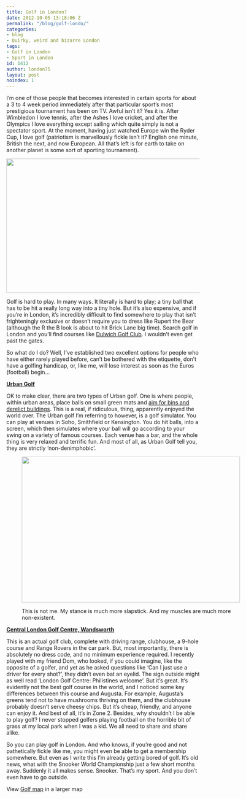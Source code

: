 ```yaml
---
title: Golf in London?
date: 2012-10-05 13:18:06 Z
permalink: "/blog/golf-londo/"
categories:
- blog
- Quirky, weird and bizarre London
tags:
- Golf in London
- Sport in London
id: 1412
author: london75
layout: post
noindex: 1
---
```


I&#8217;m one of those people that becomes interested in certain sports for about a 3 to 4 week period immediately after that particular sport&#8217;s most prestigious tournament has been on TV. Awful isn&#8217;t it? Yes it is. After Wimbledon I love tennis, after the Ashes I love cricket, and after the Olympics I love everything except sailing which quite simply is not a spectator sport. At the moment, having just watched Europe win the Ryder Cup, I love golf (patriotism is marvellously fickle isn&#8217;t it? English one minute, British the next, and now European. All that&#8217;s left is for earth to take on another planet is some sort of sporting tournament).

<p style="text-align: center">
  <a href="/wp-content/uploads/2012/10/ryder_cup.jpg"><img class="aligncenter  wp-image-1981" src="/wp-content/uploads/2012/10/ryder_cup.jpg" alt="" width="569" height="350" /></a>
</p>

<div>
  <p>
    Golf is hard to play. In many ways. It literally is hard to play; a tiny ball that has to be hit a really long way into a tiny hole. But it&#8217;s also expensive, and if you&#8217;re in London, it&#8217;s incredibly difficult to find somewhere to play that isn&#8217;t frighteningly exclusive or doesn&#8217;t require you to dress like Rupert the Bear (although the R the B look is about to hit Brick Lane big time). Search golf in London and you&#8217;ll find courses like <a href="http://dulwichgolf.co.uk/">Dulwich Golf Club</a>. I wouldn&#8217;t even get past the gates.
  </p>

  <p>
    So what do I do? Well, I&#8217;ve established two excellent options for people who have either rarely played before, can&#8217;t be bothered with the etiquette, don&#8217;t have a golfing handicap, or, like me, will lose interest as soon as the Euros (football) begin&#8230;
  </p>

  <p>
    <strong><a href="http://www.urbangolf.co.uk/">Urban Golf</a></strong>
  </p>

  <p>
    OK to make clear, there are two types of Urban golf. One is where people, within urban areas, place balls on small green mats and <a href="http://en.wikipedia.org/wiki/Urban_golf">aim for bins and derelict buildings</a>. This is a real, if ridiculous, thing, apparently enjoyed the world over. The Urban golf I&#8217;m referring to however, is a golf simulator. You can play at venues in Soho, Smithfield or Kensington. You do hit balls, into a screen, which then simulates where your ball will go according to your swing on a variety of famous courses. Each venue has a bar, and the whole thing is very relaxed and terrific fun. And most of all, as Urban Golf tell you, they are strictly &#8216;non-denimphobic&#8217;.
  </p><figure id="attachment_1982" style="width: 569px" class="wp-caption aligncenter">

  <a href="/wp-content/uploads/2012/10/ur.jpg"><img class=" wp-image-1982" src="/wp-content/uploads/2012/10/ur.jpg" alt="" width="569" height="380" /></a><figcaption class="wp-caption-text">This is not me. My stance is much more slapstick. And my muscles are much more non-existent.</figcaption></figure>

  <p>
    <strong><a href="http://www.clgc.co.uk/">Central London Golf Centre, Wandsworth</a></strong>
  </p>

  <p>
    This is an actual golf club, complete with driving range, clubhouse, a 9-hole course and Range Rovers in the car park. But, most importantly, there is absolutely no dress code, and no minimum experience required. I recently played with my friend Dom, who looked, if you could imagine, like the opposite of a golfer, and yet as he asked questions like &#8216;Can I just use a driver for every shot?&#8217;, they didn&#8217;t even bat an eyelid. The sign outside might as well read &#8216;London Golf Centre: Philistines welcome&#8217;. But it&#8217;s great. It&#8217;s evidently not the best golf course in the world, and I noticed some key differences between this course and Augusta. For example, Augusta&#8217;s greens tend not to have mushrooms thriving on them, and the clubhouse probably doesn&#8217;t serve cheesy chips. But it&#8217;s cheap, friendly, and anyone can enjoy it. And best of all, it&#8217;s in Zone 2. Besides, why shouldn&#8217;t I be able to play golf? I never stopped golfers playing football on the horrible bit of grass at my local park when I was a kid. We all need to share and share alike.
  </p>

  <p>
    So you can play golf in London. And who knows, if you&#8217;re good and not pathetically fickle like me, you might even be able to get a membership somewhere. But even as I write this I&#8217;m already getting bored of golf. It&#8217;s old news, what with the Snooker World Championship just a few short months away. Suddenly it all makes sense. Snooker. That&#8217;s my sport. And you don&#8217;t even have to go outside.
  </p>

  <p>
    View <a href="http://maps.google.co.uk/maps/ms?msa=0&msid=205754205686285923528.0004bd7b20a51acb046a7&ie=UTF8&t=m&ll=51.438373,-0.175427&spn=0.002675,0.006094&z=17&source=embed">Golf map</a> in a larger map
  </p>
</div>

